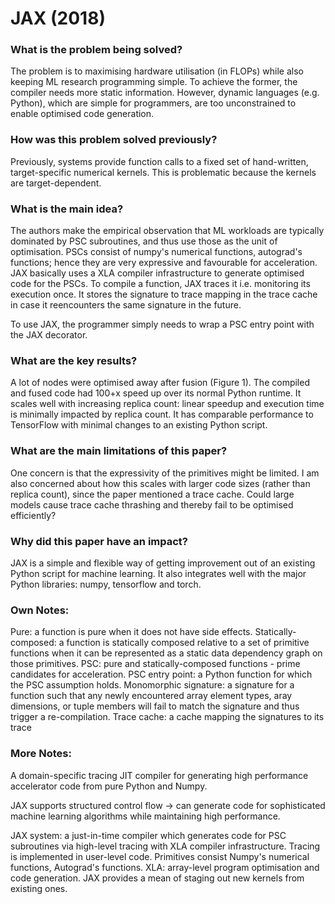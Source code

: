 # JAX (2018)

### What is the problem being solved?

The problem is to maximising hardware utilisation (in FLOPs) while also keeping ML research programming simple. To achieve the former, the compiler needs more static information. However, dynamic languages (e.g. Python), which are simple for programmers, are too unconstrained to enable optimised code generation.

### How was this problem solved previously?

Previously, systems provide function calls to a fixed set of hand-written, target-specific numerical kernels. This is problematic because the kernels are target-dependent.

### What is the main idea?

The authors make the empirical observation that ML workloads are typically dominated by PSC subroutines, and thus use those as the unit of optimisation. PSCs consist of numpy's numerical functions, autograd's functions; hence they are very expressive and favourable for acceleration. JAX basically uses a XLA compiler infrastructure to generate optimised code for the PSCs. To compile a function, JAX traces it i.e. monitoring its execution once. It stores the signature to trace mapping in the trace cache in case it reencounters the same signature in the future.

To use JAX, the programmer simply needs to wrap a PSC entry point with the JAX decorator.

### What are the key results?

A lot of nodes were optimised away after fusion (Figure 1). The compiled and fused code had 100+x speed up over its normal Python runtime. It scales well with increasing replica count: linear speedup and execution time is minimally impacted by replica count. It has comparable performance to TensorFlow with minimal changes to an existing Python script.

### What are the main limitations of this paper?

One concern is that the expressivity of the primitives might be limited. I am also concerned about how this scales with larger code sizes (rather than replica count), since the paper mentioned a trace cache. Could large models cause trace cache thrashing and thereby fail to be optimised efficiently?

### Why did this paper have an impact?

JAX is a simple and flexible way of getting improvement out of an existing Python script for machine learning. It also integrates well with the major Python libraries: numpy, tensorflow and torch.

### Own Notes:
Pure: a function is pure when it does not have side effects.
Statically-composed: a function is statically composed relative to a set of primitive functions when it can be represented as a static data dependency graph on those primitives.
PSC: pure and statically-composed functions - prime candidates for acceleration.
PSC entry point: a Python function for which the PSC assumption holds.
Monomorphic signature: a signature for a function such that any newly encountered array element types, aray dimensions, or tuple members will fail to match the signature and thus trigger a re-compilation.
Trace cache: a cache mapping the signatures to its trace

### More Notes:

A domain-specific tracing JIT compiler for generating high performance accelerator code from pure Python and Numpy.

JAX supports structured control flow -> can generate code for sophisticated machine learning algorithms while maintaining high performance.

JAX system: a just-in-time compiler which generates code for PSC subroutines via high-level tracing with XLA compiler infrastructure. Tracing is implemented in user-level code. 
Primitives consist Numpy's numerical functions, Autograd's functions. 
XLA: array-level program optimisation and code generation.
JAX provides a mean of staging out new kernels from existing ones.
